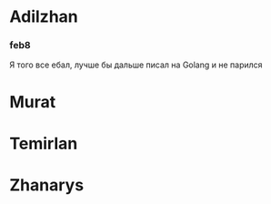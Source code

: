 # Adilzhan
### feb8
Я того все ебал, лучше бы дальше писал на Golang и не парился
# Murat


# Temirlan

# Zhanarys